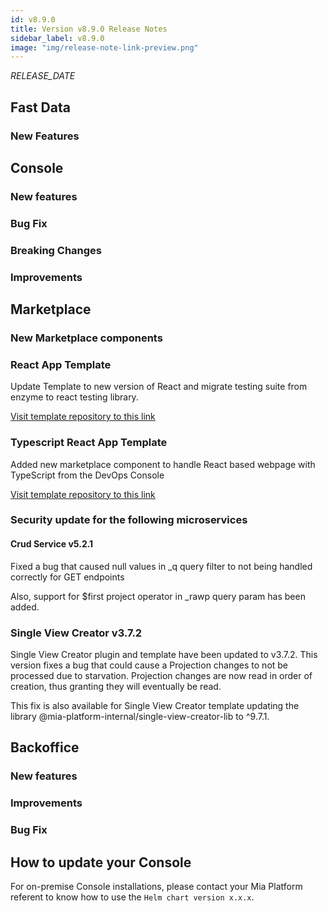 ```yaml
---
id: v8.9.0
title: Version v8.9.0 Release Notes
sidebar_label: v8.9.0
image: "img/release-note-link-preview.png"
---
```


_RELEASE_DATE_

## Fast Data

### New Features

## Console

### New features

### Bug Fix

### Breaking Changes

### Improvements

## Marketplace

### New Marketplace components

### React App Template

Update Template to new version of React and migrate testing suite from enzyme to react testing library.

[Visit template repository to this link](https://github.com/mia-platform-marketplace/React-App-Template)

### Typescript React App Template

Added new marketplace component to handle React based webpage with TypeScript from the DevOps Console

[Visit template repository to this link](https://github.com/mia-platform-marketplace/Typescript-React-App-Template)
### Security update for the following microservices

#### Crud Service v5.2.1

Fixed a bug that caused null values in _q query filter to not being handled correctly for GET endpoints

Also, support for $first project operator in _rawp query param has been added.

### Single View Creator v3.7.2

Single View Creator plugin and template have been updated to v3.7.2. This version fixes a bug that could cause a Projection changes to not be processed due to starvation. Projection changes are now read in order of creation, thus granting they will eventually be read.

This fix is also available for Single View Creator template updating the library @mia-platform-internal/single-view-creator-lib to ^9.7.1.

## Backoffice

### New features

### Improvements

### Bug Fix

## How to update your Console

For on-premise Console installations, please contact your Mia Platform referent to know how to use the `Helm chart version x.x.x`.

